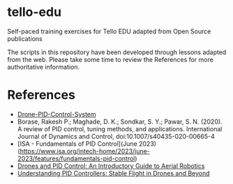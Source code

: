 # tello-edu
Self-paced training exercises for Tello EDU adapted from Open Source publications

The scripts in this repository have been developed through lessons adapted from the web. Please take some time to review the References for more authoritative information.

# References

- [Drone-PID-Control-System](https://github.com/Andre-AH/Drone-PID-Control-System)
- Borase, Rakesh P.; Maghade, D. K.; Sondkar, S. Y.; Pawar, S. N. (2020). A review of PID control, tuning methods, and applications. International Journal of Dynamics and Control, doi:10.1007/s40435-020-00665-4 
- [ISA - Fundamentals of PID Control](June 2023)(https://www.isa.org/intech-home/2023/june-2023/features/fundamentals-pid-control) 
- [Drones and PID Control: An Introductory Guide to Aerial Robotics](https://medium.com/@sayedebad.777/drones-and-pid-control-an-introductory-guide-to-aerial-robotics-9cf24ffb1853)
- [Understanding PID Controllers: Stable Flight in Drones and Beyond](https://medium.com/@squonk-/understanding-pid-controllers-stable-flight-in-drones-and-beyond-861b1471c026) 

